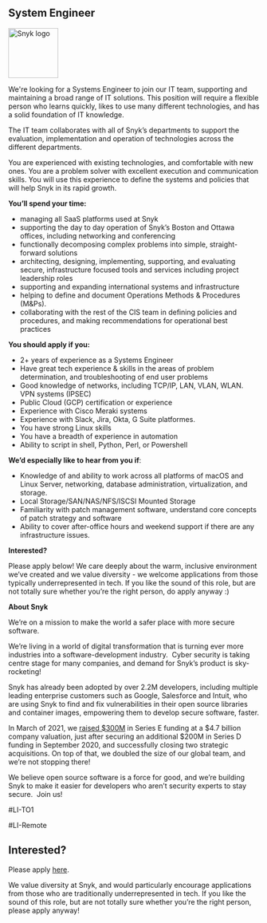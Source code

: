 System Engineer
---

<img src="https://res.cloudinary.com/snyk/image/upload/v1537345894/press-kit/brand/logo-black.png" width="100" alt="Snyk logo" />

<p><span style="font-weight: 400;">We're looking for a Systems Engineer to join our IT team, supporting and maintaining a broad range of IT solutions. This position will require a flexible person who learns quickly, likes to use many different technologies, and has a solid foundation of IT knowledge.</span></p>
<p><span style="font-weight: 400;">The IT team collaborates with all of Snyk’s departments to support the evaluation, implementation and operation of technologies across the different departments.&nbsp;</span></p>
<p><span style="font-weight: 400;">You are experienced with existing technologies, and comfortable with new ones. You are a problem solver with excellent execution and communication skills. You will use this experience to define the systems and policies that will help Snyk in its rapid growth.</span></p>
<p><strong>You’ll spend your time:</strong></p>
<ul>
<li style="font-weight: 400;"><span style="font-weight: 400;">managing all SaaS platforms used at Snyk</span></li>
<li style="font-weight: 400;"><span style="font-weight: 400;">supporting the day to day operation of Snyk’s Boston and Ottawa offices, including networking and conferencing</span></li>
<li style="font-weight: 400;"><span style="font-weight: 400;">functionally decomposing complex problems into simple, straight-forward solutions</span></li>
<li style="font-weight: 400;"><span style="font-weight: 400;">architecting, designing, implementing, supporting, and evaluating secure, infrastructure focused tools and services including project leadership roles</span></li>
<li style="font-weight: 400;"><span style="font-weight: 400;">supporting and expanding international systems and infrastructure</span></li>
<li style="font-weight: 400;"><span style="font-weight: 400;">helping to define and document Operations Methods &amp; Procedures (M&amp;Ps).</span></li>
<li style="font-weight: 400;"><span style="font-weight: 400;">collaborating with the rest of the CIS team in defining policies and procedures, and making recommendations for operational best practices</span></li>
</ul>
<p><strong>You should apply if you:</strong></p>
<ul>
<li style="font-weight: 400;"><span style="font-weight: 400;">2+ years of experience as a Systems Engineer</span></li>
<li style="font-weight: 400;"><span style="font-weight: 400;">Have great tech experience &amp; skills in the areas of problem determination, and troubleshooting of end user problems</span></li>
<li style="font-weight: 400;"><span style="font-weight: 400;">Good knowledge of networks, including TCP/IP, LAN, VLAN, WLAN. VPN systems (IPSEC)</span></li>
<li style="font-weight: 400;"><span style="font-weight: 400;">Public Cloud (GCP) certification or experience</span></li>
<li style="font-weight: 400;"><span style="font-weight: 400;">Experience with Cisco Meraki systems&nbsp;</span></li>
<li style="font-weight: 400;"><span style="font-weight: 400;">Experience with Slack, Jira, Okta, G Suite platformes.</span></li>
<li style="font-weight: 400;"><span style="font-weight: 400;">You have strong Linux skills</span></li>
<li style="font-weight: 400;"><span style="font-weight: 400;">You have a breadth of experience in automation</span></li>
<li style="font-weight: 400;"><span style="font-weight: 400;">Ability to script in shell, Python, Perl, or Powershell</span></li>
</ul>
<p><strong>We’d especially like to hear from you if</strong><span style="font-weight: 400;">:</span></p>
<ul>
<li style="font-weight: 400;"><span style="font-weight: 400;">Knowledge of and ability to work across all platforms of macOS and Linux Server, networking, database administration, virtualization, and storage.</span></li>
<li style="font-weight: 400;"><span style="font-weight: 400;">Local Storage/SAN/NAS/NFS/ISCSI Mounted Storage</span></li>
<li style="font-weight: 400;"><span style="font-weight: 400;">Familiarity with patch management software, understand core concepts of patch strategy and software</span></li>
<li style="font-weight: 400;"><span style="font-weight: 400;">Ability to cover after-office hours and weekend support if there are any infrastructure issues.</span></li>
</ul>
<p><strong>Interested?</strong></p>
<p><span style="font-weight: 400;">Please apply below! We care deeply about the warm, inclusive environment we’ve created and we value diversity - we welcome applications from those typically underrepresented in tech. If you like the sound of this role, but are not totally sure whether you’re the right person, do apply anyway :)</span></p>
<p class="p1"><span class="s1"><strong>About Snyk</strong></span></p>
<p><span style="font-weight: 400;">We’re on a mission to make the world a safer place with more secure software.</span></p>
<p><span style="font-weight: 400;">We’re living in a world of digital transformation that is turning ever more industries into a software-development industry.&nbsp; Cyber security is taking centre stage for many companies, and demand for Snyk’s product is sky-rocketing!&nbsp;&nbsp;</span></p>
<p><span style="font-weight: 400;">Snyk has already been adopted by over 2.2M developers, including multiple leading enterprise customers such as Google, Salesforce and Intuit, who are using Snyk to find and fix vulnerabilities in their open source libraries and container images, empowering them to develop secure software, faster.</span></p>
<p><span style="font-weight: 400;">In March of 2021, we <a href="https://snyk.io/news/snyk-advances-developer-first-security-with-series-e-investment/" target="_blank">raised $300M</a> in Series E funding at a $4.7 billion company valuation, just after securing an additional $200M in Series D funding in September 2020, and successfully closing two strategic acquisitions. On top of that, we doubled the size of our global team, and we’re not stopping there!&nbsp;&nbsp;</span></p>
<p><span style="font-weight: 400;">We believe open source software is a force for good, and we’re building Snyk to make it easier for developers who aren’t security experts to stay secure.&nbsp; Join us!</span></p>
<p><span style="font-weight: 400;">#LI-TO1</span></p>
<p><span style="font-weight: 400;">#LI-Remote</span></p>

Interested?
---

Please apply [here](https://boards.greenhouse.io/snyk/jobs/5338028002#app).

We value diversity at Snyk, and would particularly encourage applications from those who are traditionally underrepresented in tech.
If you like the sound of this role, but are not totally sure whether you’re the right person, please apply anyway!
